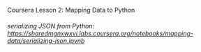 Coursera Lesson 2: Mapping Data to Python
###### serializing JSON from Python: https://sharedmgnxwxvi.labs.coursera.org/notebooks/mapping-data/serializing-json.ipynb
